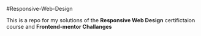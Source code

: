#Responsive-Web-Design

This is a repo for my solutions of the <Strong>Responsive Web Design</strong> certifictaion course and <strong>Frontend-mentor Challanges </strong>
